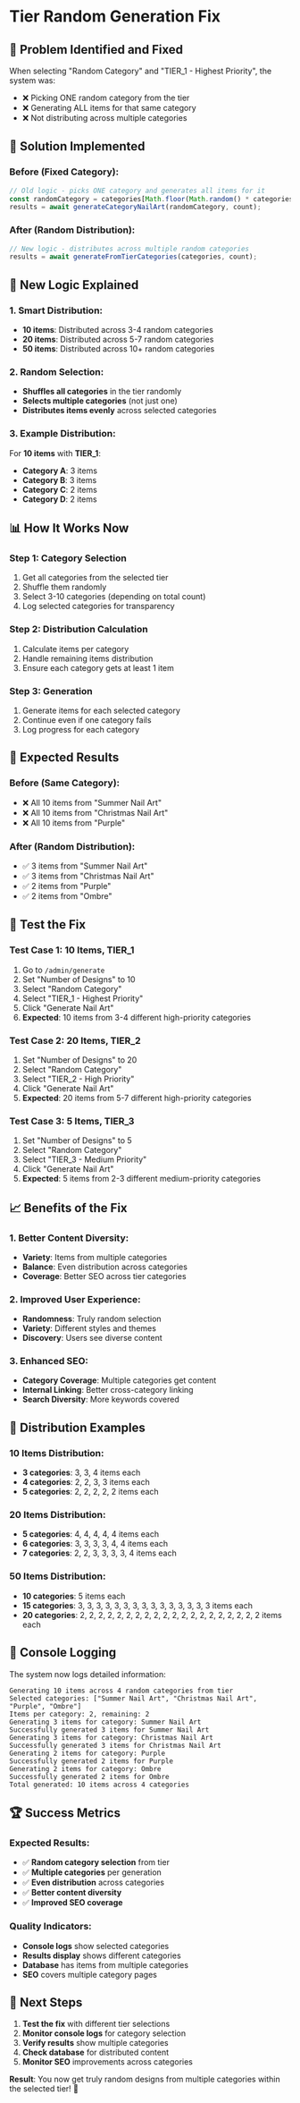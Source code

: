 # Tier Random Generation Fix

## 🎯 **Problem Identified and Fixed**

When selecting "Random Category" and "TIER_1 - Highest Priority", the system was:
- ❌ Picking ONE random category from the tier
- ❌ Generating ALL items for that same category
- ❌ Not distributing across multiple categories

## 🔧 **Solution Implemented**

### **Before (Fixed Category):**
```typescript
// Old logic - picks ONE category and generates all items for it
const randomCategory = categories[Math.floor(Math.random() * categories.length)];
results = await generateCategoryNailArt(randomCategory, count);
```

### **After (Random Distribution):**
```typescript
// New logic - distributes across multiple random categories
results = await generateFromTierCategories(categories, count);
```

## 🚀 **New Logic Explained**

### **1. Smart Distribution:**
- **10 items**: Distributed across 3-4 random categories
- **20 items**: Distributed across 5-7 random categories
- **50 items**: Distributed across 10+ random categories

### **2. Random Selection:**
- **Shuffles all categories** in the tier randomly
- **Selects multiple categories** (not just one)
- **Distributes items evenly** across selected categories

### **3. Example Distribution:**
For **10 items** with **TIER_1**:
- **Category A**: 3 items
- **Category B**: 3 items  
- **Category C**: 2 items
- **Category D**: 2 items

## 📊 **How It Works Now**

### **Step 1: Category Selection**
1. Get all categories from the selected tier
2. Shuffle them randomly
3. Select 3-10 categories (depending on total count)
4. Log selected categories for transparency

### **Step 2: Distribution Calculation**
1. Calculate items per category
2. Handle remaining items distribution
3. Ensure each category gets at least 1 item

### **Step 3: Generation**
1. Generate items for each selected category
2. Continue even if one category fails
3. Log progress for each category

## 🎯 **Expected Results**

### **Before (Same Category):**
- ❌ All 10 items from "Summer Nail Art"
- ❌ All 10 items from "Christmas Nail Art"
- ❌ All 10 items from "Purple"

### **After (Random Distribution):**
- ✅ 3 items from "Summer Nail Art"
- ✅ 3 items from "Christmas Nail Art"  
- ✅ 2 items from "Purple"
- ✅ 2 items from "Ombre"

## 🧪 **Test the Fix**

### **Test Case 1: 10 Items, TIER_1**
1. Go to `/admin/generate`
2. Set "Number of Designs" to 10
3. Select "Random Category"
4. Select "TIER_1 - Highest Priority"
5. Click "Generate Nail Art"
6. **Expected**: 10 items from 3-4 different high-priority categories

### **Test Case 2: 20 Items, TIER_2**
1. Set "Number of Designs" to 20
2. Select "Random Category"
3. Select "TIER_2 - High Priority"
4. Click "Generate Nail Art"
5. **Expected**: 20 items from 5-7 different high-priority categories

### **Test Case 3: 5 Items, TIER_3**
1. Set "Number of Designs" to 5
2. Select "Random Category"
3. Select "TIER_3 - Medium Priority"
4. Click "Generate Nail Art"
5. **Expected**: 5 items from 2-3 different medium-priority categories

## 📈 **Benefits of the Fix**

### **1. Better Content Diversity:**
- **Variety**: Items from multiple categories
- **Balance**: Even distribution across categories
- **Coverage**: Better SEO across tier categories

### **2. Improved User Experience:**
- **Randomness**: Truly random selection
- **Variety**: Different styles and themes
- **Discovery**: Users see diverse content

### **3. Enhanced SEO:**
- **Category Coverage**: Multiple categories get content
- **Internal Linking**: Better cross-category linking
- **Search Diversity**: More keywords covered

## 🎯 **Distribution Examples**

### **10 Items Distribution:**
- **3 categories**: 3, 3, 4 items each
- **4 categories**: 2, 2, 3, 3 items each
- **5 categories**: 2, 2, 2, 2, 2 items each

### **20 Items Distribution:**
- **5 categories**: 4, 4, 4, 4, 4 items each
- **6 categories**: 3, 3, 3, 3, 4, 4 items each
- **7 categories**: 2, 2, 3, 3, 3, 3, 4 items each

### **50 Items Distribution:**
- **10 categories**: 5 items each
- **15 categories**: 3, 3, 3, 3, 3, 3, 3, 3, 3, 3, 3, 3, 3, 3, 3 items each
- **20 categories**: 2, 2, 2, 2, 2, 2, 2, 2, 2, 2, 2, 2, 2, 2, 2, 2, 2, 2, 2, 2 items each

## 🚀 **Console Logging**

The system now logs detailed information:
```
Generating 10 items across 4 random categories from tier
Selected categories: ["Summer Nail Art", "Christmas Nail Art", "Purple", "Ombre"]
Items per category: 2, remaining: 2
Generating 3 items for category: Summer Nail Art
Successfully generated 3 items for Summer Nail Art
Generating 3 items for category: Christmas Nail Art
Successfully generated 3 items for Christmas Nail Art
Generating 2 items for category: Purple
Successfully generated 2 items for Purple
Generating 2 items for category: Ombre
Successfully generated 2 items for Ombre
Total generated: 10 items across 4 categories
```

## 🏆 **Success Metrics**

### **Expected Results:**
- ✅ **Random category selection** from tier
- ✅ **Multiple categories** per generation
- ✅ **Even distribution** across categories
- ✅ **Better content diversity**
- ✅ **Improved SEO coverage**

### **Quality Indicators:**
- **Console logs** show selected categories
- **Results display** shows different categories
- **Database** has items from multiple categories
- **SEO** covers multiple category pages

## 🎯 **Next Steps**

1. **Test the fix** with different tier selections
2. **Monitor console logs** for category selection
3. **Verify results** show multiple categories
4. **Check database** for distributed content
5. **Monitor SEO** improvements across categories

**Result**: You now get truly random designs from multiple categories within the selected tier! 🚀
